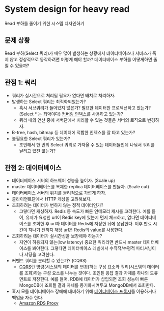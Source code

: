 # System design for heavy read
Read 부하를 줄이기 위한 시스템 디자인하기

## 문제 상황
Read 부하(Select 쿼리)가 매우 많이 발생하는 상황에서 데이터베이스나 서비스가 죽지 않고 정상적으로 동작하려면 어떻게 해야 할까? 데이터베이스 부하를 어떻게하면 줄일 수 있을까?  

## 관점 1: 쿼리
- 쿼리가 실시간으로 처리될 필요가 없다면 배치로 처리하자.
- 발생하는 Select 쿼리는 최적화되었는가? 
  - 혹시 서브쿼리가 들어있지 않은가? 필요한 데이터만 프로젝션하고 있는가? (Select * 는 최악이다) [커버링 인덱스](https://stricky.tistory.com/441)를 사용하고 있는가?
  - 쿼리 내의 연산 중에 서버단에서 처리할 수 있는 것들은 서버의 로직으로 변경하자.
- B-tree, hash, bitmap 등 데이터에 적합한 인덱스를 잘 타고 있는가? 
- 불필요한 Select 쿼리가 있는가? 
  - 조인해서 한 번의 Select 쿼리로 가져올 수 있는 데이터들인데 나눠서 쿼리를 날리고 있진 않는가?

## 관점 2: 데이터베이스
- 데이터베이스 서버의 하드웨어 성능을 높이자. (Scale up)
- master 데이터베이스를 복제한 replica 데이터베이스를 만들자. (Scale out)
- 데이터베이스 서버의 위치를 물리적으로 가깝게 하자.
- 클라이언트단에서 HTTP 캐싱을 고려해보자.
- 조회하려는 데이터가 변하지 않는 정적 데이터인가? 
  - 그렇다면 캐싱하자. Redis 등 속도가 빠른 인메모리 캐시를 고려한다. 예를 들어, 유저가 요청한 url이 Redis key에 있는지 먼저 체크하고, 없다면 데이터베이스를 조회한 후 url과 데이터를 Redis에 저장한 뒤에 응답한다. 이후 만료 시간이 지나기 전까지 해당 url은 Redis의 value를 사용한다.
- 조회하려는 데이터가 실시간성을 보장해야 하는가?
  - 지연이 허용되지 않는(low latency) 중요한 쿼리라면 반드시 master 데이터베이스를 봐야한다. 그렇다면 데이터베이스 레벨에서 수직적/수평적 파티셔닝이나 샤딩을 고려한다.
- 커맨드 쿼리를 분리할 수 있는가? (CQRS)
  - [CQRS](https://freedeveloper.tistory.com/399)란 명령(시스템의 데이터를 변경)하는 구성 요소와 쿼리(시스템의 데이터를 조회)하는 구성 요소를 나누는 것이다. 조인된 응답 결과 자체를 하나의 도큐먼트로 저장한다. 예를 들어, RDB에 데이터가 삽입되면 조회 성능이 빠른 MongoDB에 조회될 결과 자체를 동기화시켜두고 MongoDB에서 조회한다.
- 혹시 모를 데이터베이스 장애에 대비하기 위해 [데이터베이스 프록시](https://notemusic.tistory.com/52)를 이용하거나 백업을 자주 한다.
  - [Amazon RDS Proxy](https://docs.aws.amazon.com/ko_kr/AmazonRDS/latest/UserGuide/rds-proxy.html)
